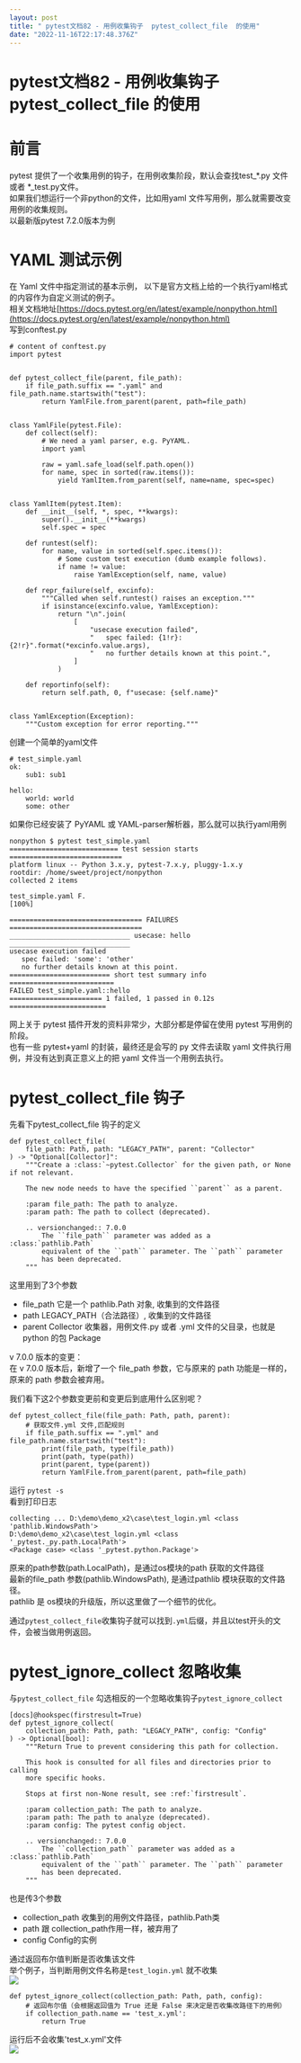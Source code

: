 ```yaml
---
layout: post
title: " pytest文档82 - 用例收集钩子  pytest_collect_file  的使用"
date: "2022-11-16T22:17:48.376Z"
---
```

pytest文档82 - 用例收集钩子 pytest\_collect\_file 的使用
=============================================

前言
==

pytest 提供了一个收集用例的钩子，在用例收集阶段，默认会查找test\_\*.py 文件或者 \*\_test.py文件。  
如果我们想运行一个非python的文件，比如用yaml 文件写用例，那么就需要改变用例的收集规则。  
以最新版pytest 7.2.0版本为例

YAML 测试示例
=========

在 Yaml 文件中指定测试的基本示例， 以下是官方文档上给的一个执行yaml格式的内容作为自定义测试的例子。  
相关文档地址[https://docs.pytest.org/en/latest/example/nonpython.html](https://docs.pytest.org/en/latest/example/nonpython.html)  
写到conftest.py

    # content of conftest.py
    import pytest
    
    
    def pytest_collect_file(parent, file_path):
        if file_path.suffix == ".yaml" and file_path.name.startswith("test"):
            return YamlFile.from_parent(parent, path=file_path)
    
    
    class YamlFile(pytest.File):
        def collect(self):
            # We need a yaml parser, e.g. PyYAML.
            import yaml
    
            raw = yaml.safe_load(self.path.open())
            for name, spec in sorted(raw.items()):
                yield YamlItem.from_parent(self, name=name, spec=spec)
    
    
    class YamlItem(pytest.Item):
        def __init__(self, *, spec, **kwargs):
            super().__init__(**kwargs)
            self.spec = spec
    
        def runtest(self):
            for name, value in sorted(self.spec.items()):
                # Some custom test execution (dumb example follows).
                if name != value:
                    raise YamlException(self, name, value)
    
        def repr_failure(self, excinfo):
            """Called when self.runtest() raises an exception."""
            if isinstance(excinfo.value, YamlException):
                return "\n".join(
                    [
                        "usecase execution failed",
                        "   spec failed: {1!r}: {2!r}".format(*excinfo.value.args),
                        "   no further details known at this point.",
                    ]
                )
    
        def reportinfo(self):
            return self.path, 0, f"usecase: {self.name}"
    
    
    class YamlException(Exception):
        """Custom exception for error reporting."""
    

创建一个简单的yaml文件

    # test_simple.yaml
    ok:
        sub1: sub1
    
    hello:
        world: world
        some: other
    

如果你已经安装了 PyYAML 或 YAML-parser解析器，那么就可以执行yaml用例

    nonpython $ pytest test_simple.yaml
    =========================== test session starts ============================
    platform linux -- Python 3.x.y, pytest-7.x.y, pluggy-1.x.y
    rootdir: /home/sweet/project/nonpython
    collected 2 items
    
    test_simple.yaml F.                                                  [100%]
    
    ================================= FAILURES =================================
    ______________________________ usecase: hello ______________________________
    usecase execution failed
       spec failed: 'some': 'other'
       no further details known at this point.
    ========================= short test summary info ==========================
    FAILED test_simple.yaml::hello
    ======================= 1 failed, 1 passed in 0.12s ========================
    

网上关于 pytest 插件开发的资料非常少，大部分都是停留在使用 pytest 写用例的阶段。  
也有一些 pytest+yaml 的封装，最终还是会写的 py 文件去读取 yaml 文件执行用例，并没有达到真正意义上的把 yaml 文件当一个用例去执行。

pytest\_collect\_file 钩子
========================

先看下pytest\_collect\_file 钩子的定义

    def pytest_collect_file(
        file_path: Path, path: "LEGACY_PATH", parent: "Collector"
    ) -> "Optional[Collector]":
        """Create a :class:`~pytest.Collector` for the given path, or None if not relevant.
    
        The new node needs to have the specified ``parent`` as a parent.
    
        :param file_path: The path to analyze.
        :param path: The path to collect (deprecated).
    
        .. versionchanged:: 7.0.0
            The ``file_path`` parameter was added as a :class:`pathlib.Path`
            equivalent of the ``path`` parameter. The ``path`` parameter
            has been deprecated.
        """
    

这里用到了3个参数

*   file\_path 它是一个 pathlib.Path 对象, 收集到的文件路径
*   path LEGACY\_PATH（合法路径）, 收集到的文件路径
*   parent Collector 收集器，用例文件.py 或者 .yml 文件的父目录，也就是 python 的包 Package

v 7.0.0 版本的变更：  
在 v 7.0.0 版本后，新增了一个 file\_path 参数，它与原来的 path 功能是一样的，原来的 path 参数会被弃用。

我们看下这2个参数变更前和变更后到底用什么区别呢？

    def pytest_collect_file(file_path: Path, path, parent):
        # 获取文件.yml 文件,匹配规则
        if file_path.suffix == ".yml" and file_path.name.startswith("test"):
            print(file_path, type(file_path))
            print(path, type(path))
            print(parent, type(parent))
            return YamlFile.from_parent(parent, path=file_path)
    

运行 `pytest -s`  
看到打印日志

    collecting ... D:\demo\demo_x2\case\test_login.yml <class 'pathlib.WindowsPath'>
    D:\demo\demo_x2\case\test_login.yml <class '_pytest._py.path.LocalPath'>
    <Package case> <class '_pytest.python.Package'>
    

原来的path参数(path.LocalPath)，是通过os模块的path 获取的文件路径  
最新的file\_path 参数(pathlib.WindowsPath), 是通过pathlib 模块获取的文件路径。  
pathlib 是 os模块的升级版，所以这里做了一个细节的优化。

通过`pytest_collect_file`收集钩子就可以找到`.yml`后缀，并且以test开头的文件，会被当做用例返回。

pytest\_ignore\_collect 忽略收集
============================

与`pytest_collect_file` 勾选相反的一个忽略收集钩子`pytest_ignore_collect`

    
    [docs]@hookspec(firstresult=True)
    def pytest_ignore_collect(
        collection_path: Path, path: "LEGACY_PATH", config: "Config"
    ) -> Optional[bool]:
        """Return True to prevent considering this path for collection.
    
        This hook is consulted for all files and directories prior to calling
        more specific hooks.
    
        Stops at first non-None result, see :ref:`firstresult`.
    
        :param collection_path: The path to analyze.
        :param path: The path to analyze (deprecated).
        :param config: The pytest config object.
    
        .. versionchanged:: 7.0.0
            The ``collection_path`` parameter was added as a :class:`pathlib.Path`
            equivalent of the ``path`` parameter. The ``path`` parameter
            has been deprecated.
        """
    

也是传3个参数

*   collection\_path 收集到的用例文件路径，pathlib.Path类
*   path 跟 collection\_path作用一样，被弃用了
*   config Config的实例

通过返回布尔值判断是否收集该文件  
举个例子，当判断用例文件名称是`test_login.yml` 就不收集  
![](https://img2022.cnblogs.com/blog/1070438/202211/1070438-20221116225500211-257932948.png)

    def pytest_ignore_collect(collection_path: Path, path, config):
        # 返回布尔值（会根据返回值为 True 还是 False 来决定是否收集改路径下的用例）
        if collection_path.name == 'test_x.yml':
            return True
    

运行后不会收集'test\_x.yml'文件  
![](https://img2022.cnblogs.com/blog/1070438/202211/1070438-20221116225916920-91642109.png)